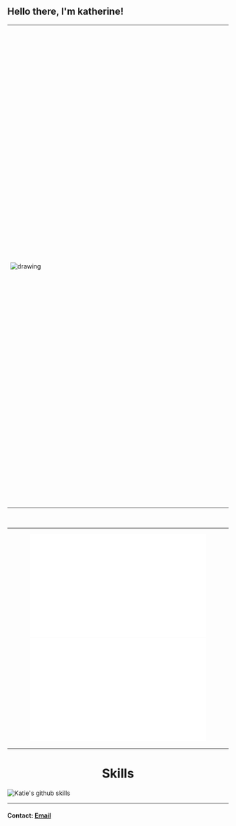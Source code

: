 ## Hello there, I'm katherine!

<table>
  <tr>
    <td>
      <img align="left" src="https://raw.githubusercontent.com/KatieUmbra/KatieUmbra/main/assets/PFP.png" alt="drawing" width="600">
    </td>
    <td>
      <p> 
I'm an 18 year old student and developer with a passion of creating; I love to think that coding is one of the purest forms of art, and           everything I've done to this point has stuck to that philosophy, my main goal is to become a succesful full stack developer that's able           to bring any idea to life.
      </p>
      <p>
I've been interested in coding for as long as I can remember and along the journey I've become very adept to solving specific problems, and these skills have now become part of the way i solve problems and reason through difficulties.
      </p>
      <div align="center">
        
![GitHub](https://img.shields.io/github/followers/KatieUmbra?color=lightgray&label=Followers&logo=GitHub&style=for-the-badge)
![Pronouns](https://img.shields.io/static/v1?label=Pronouns&message=She/They&color=pink&style=for-the-badge)
![Languages](https://img.shields.io/static/v1?label=Languages&message=Esp/Eng&color=red&style=for-the-badge)

  </tr>
</table>

<br>

---

<div align="center">
  <img src="https://raw.githubusercontent.com/KatieUmbra/Stats/master/generated/overview.svg#gh-dark-mode-only" alt="Katie's github stats" width="400">
  <img src="https://raw.githubusercontent.com/KatieUmbra/Stats/master/generated/languages.svg#gh-dark-mode-only" alt="Katie's github stats" width="400">
</div>

---

<h1 align="center">Skills</h1>

<img src="https://raw.githubusercontent.com/KatieUmbra/KatieUmbra/main/assets/skills.png" alt="Katie's github skills">

---

#### Contact:  [Email](mailto:business@kanwi.gay)

